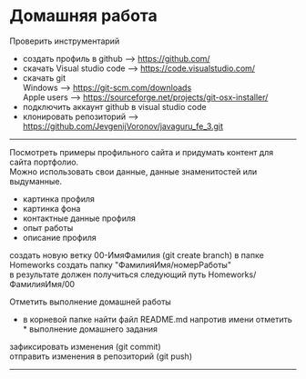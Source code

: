 # Домашняя работа

Проверить инструментарий 
- создать профиль в github    --> https://github.com/
- скачать Visual studio code  --> https://code.visualstudio.com/
- скачать git  
    Windows                   --> https://git-scm.com/downloads  
    Apple users               --> https://sourceforge.net/projects/git-osx-installer/
- подключить аккаунт github в visual studio code 
- клонировать репозиторий     --> https://github.com/JevgenijVoronov/javaguru_fe_3.git

---

Посмотреть примеры профильного сайта и придумать контент для сайта портфолио.  
Можно использовать свои данные, данные знаменитостей или выдуманные.
- картинка профиля
- картинка фона
- контактные данные профиля
- опыт работы
- описание профиля


создать новую ветку 00-ИмяФамилия (git create branch)
в папке Homeworks создать папку "ФамилияИмя/номерРаботы"  
в результате должен получиться следующий путь Homeworks/ФамилияИмя/00 
 
Отметить выполнение домашней работы 
- в корневой папке найти файл README.md напротив имени отметить * выполнение домашнего задания

зафиксировать изменения (git commit)  
отправить изменения в репозиторий (git push)  

---